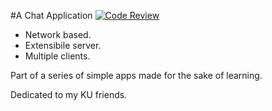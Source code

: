 #A Chat Application
[![Code Review](http://www.zomis.net/codereview/shield/?qid=102020&mode=score)](http://codereview.stackexchange.com/q/102020/49181)

- Network based.
- Extensibile server.
- Multiple clients.

Part of a series of simple apps made for the sake of learning.

Dedicated to my KU friends.	